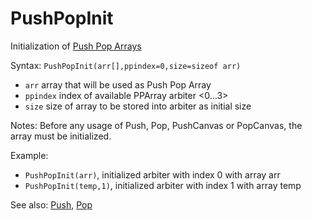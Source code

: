 # PushPopInit

Initialization of [Push Pop Arrays](/push-pop-arrays.md)

Syntax: `PushPopInit(arr[],ppindex=0,size=sizeof arr)`

* `arr` array that will be used as Push Pop Array 
* `ppindex` index of available PPArray arbiter &lt;0...3&gt;
* `size` size of array to be stored into arbiter as initial size 

Notes: Before any usage of Push, Pop,  PushCanvas or PopCanvas, the array must be initialized.

Example:

* `PushPopInit(arr)`, initialized arbiter with index 0 with array arr 
* `PushPopInit(temp,1)`, initialized arbiter with index 1 with array temp 

See also: [Push](/api-native-functions/push.md), [Pop](/api-native-functions/pop.md)

